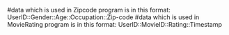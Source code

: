 #data which is used in Zipcode program is in this format: UserID::Gender::Age::Occupation::Zip-code
#data which is used in  MovieRating program is in this format:  UserID::MovieID::Rating::Timestamp 
